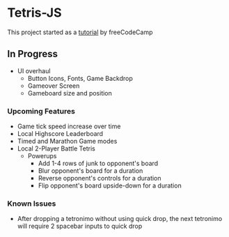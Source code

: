 # Tetris-JS
This project started as a [tutorial](https://www.youtube.com/watch?v=rAUn1Lom6dw) by freeCodeCamp 

## In Progress
- UI overhaul
    - Button Icons, Fonts, Game Backdrop
    - Gameover Screen
    - Gameboard size and position

### Upcoming Features
- Game tick speed increase over time
- Local Highscore Leaderboard
- Timed and Marathon Game modes
- Local 2-Player Battle Tetris
    - Powerups
        - Add 1-4 rows of junk to opponent's board
        - Blur opponent's board for a duration
        - Reverse opponent's controls for a duration
        - Flip opponent's board upside-down for a duration

### Known Issues
- After dropping a tetronimo without using quick drop, the next tetronimo will require 2 spacebar inputs to quick drop